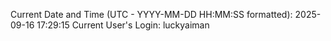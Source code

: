 Current Date and Time (UTC - YYYY-MM-DD HH:MM:SS formatted): 2025-09-16 17:29:15
Current User's Login: luckyaiman
